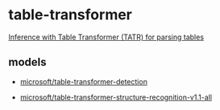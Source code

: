 # table-transformer

[Inference with Table Transformer (TATR) for parsing tables](https://github.com/NielsRogge/Transformers-Tutorials/blob/master/Table%20Transformer/Inference_with_Table_Transformer_(TATR)_for_parsing_tables.ipynb)

## models
- [microsoft/table-transformer-detection](https://huggingface.co/microsoft/table-transformer-detection)

- [microsoft/table-transformer-structure-recognition-v1.1-all](https://huggingface.co/microsoft/table-transformer-structure-recognition-v1.1-all)